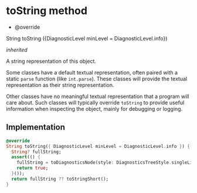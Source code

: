 


# toString method







- @override

String toString
({DiagnosticLevel minLevel = DiagnosticLevel.info})

_<span class="feature">inherited</span>_



<p>A string representation of this object.</p>
<p>Some classes have a default textual representation,
often paired with a static <code>parse</code> function (like <code>int.parse</code>).
These classes will provide the textual representation as
their string representation.</p>
<p>Other classes have no meaningful textual representation
that a program will care about.
Such classes will typically override <code>toString</code> to provide
useful information when inspecting the object,
mainly for debugging or logging.</p>



## Implementation

```dart
@override
String toString({ DiagnosticLevel minLevel = DiagnosticLevel.info }) {
  String? fullString;
  assert(() {
    fullString = toDiagnosticsNode(style: DiagnosticsTreeStyle.singleLine).toString(minLevel: minLevel);
    return true;
  }());
  return fullString ?? toStringShort();
}
```








